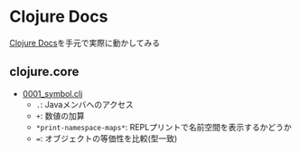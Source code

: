 # Clojure Docs

[Clojure Docs](https://clojuredocs.org/core-library/vars)を手元で実際に動かしてみる

## clojure.core

- [0001_symbol.clj](./clojure_core/0001_symbol.clj)
  - `.`: Javaメンバへのアクセス
  - `+`: 数値の加算
  - `*print-namespace-maps*`: REPLプリントで名前空間を表示するかどうか
  - `=`: オブジェクトの等価性を比較(型一致)
